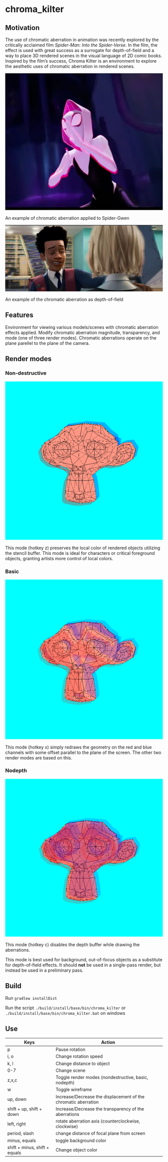 # chroma_kilter

## Motivation

The use of chromatic aberration in animation was recently explored by the critically acclaimed film *Spider-Man: Into the Spider-Verse*. In the film, the effect is used with great success as a surrogate for depth-of-field and a way to place 3D rendered scenes in the visual language of 2D comic books. Inspired by the film’s success, Chroma Kilter is an environment to explore the aesthetic uses of chromatic aberration in rendered scenes.

![Chromatic aberration applied to Spider-Gwen](./screenshots/spider_verse_01.png)

An example of chromatic aberration applied to Spider-Gwen

![Hey... chromatic aberration](./screenshots/hey.jpg)

An example of the chromatic aberration as depth-of-field


## Features

Environment for viewing various models/scenes with chromatic aberration effects applied. Modify chromatic aberration magnitude, transparency, and mode (one of three render modes). Chromatic aberrations operate on the plane parellel to the plane of the camera. 

## Render modes

### Non-destructive

![The non-destructive render mode](./screenshots/nondestructive.png)

This mode (hotkey z) preserves the local color of rendered objects utilizing the stencil buffer. This mode is ideal for characters or critical foreground objects, granting artists more control of local colors.

### Basic

![The basic render mode](./screenshots/basic.png)

This mode (hotkey x) simply redraws the geometry on the red and blue channels with some offset parallel to the plane of the screen. The other two render modes are based on this.

### Nodepth

![The nodepth render mode](./screenshots/nodepth.png)

This mode (hotkey c) disables the depth buffer while drawing the aberrations. 

This mode is best used for background, out-of-focus objects as a substitute for depth-of-field effects. It should **not** be used in a single-pass render, but instead be used in a preliminary pass. 

## Build

Run `gradlew installDist`

Run the script `./build/install/base/bin/chroma_kilter` or `./build/install/base/bin/chroma_kilter.bat` on windows


## Use

| Keys  | Action |
|---|---|
| p  |  Pause rotation |
| i, o  |  Change rotation speed |
| k, l |  Change distance to object |
| 0-7 | Change scene |
| z,x,c | Toggle render modes (nondestructive, basic, nodepth) |
| w | Toggle wireframe |
| up, down | Increase/Decrease the displacement of the chromatic aberration |
| shift + up, shift + down | Increase/Decrease the transparency of the aberrations |
| left, right | rotate aberration axis (counterclockwise, clockwise) |
| period, slash | change distance of focal plane from screen |
| minus, equals | toggle background color |
| shift + minus, shift + equals | Change object color |
